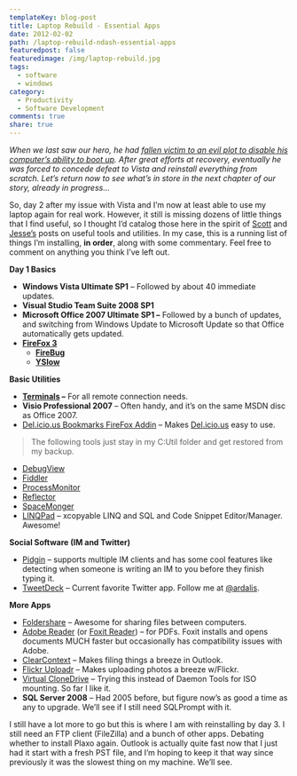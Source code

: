 ```yaml
---
templateKey: blog-post
title: Laptop Rebuild - Essential Apps
date: 2012-02-02
path: /laptop-rebuild-ndash-essential-apps
featuredpost: false
featuredimage: /img/laptop-rebuild.jpg
tags:
  - software
  - windows
category:
  - Productivity
  - Software Development
comments: true
share: true
---
```


_When we last saw our hero, he had_ [_fallen victim to an evil plot to disable his computer’s ability to boot up_](http://stevesmithblog.com/blog/vista-cleanup-may-corrupt-os-and-prevent-boot)_. After great efforts at recovery, eventually he was forced to concede defeat to Vista and reinstall everything from scratch. Let’s return now to see what’s in store in the next chapter of our story, already in progress…_

So, day 2 after my issue with Vista and I’m now at least able to use my laptop again for real work. However, it still is missing dozens of little things that I find useful, so I thought I’d catalog those here in the spirit of [Scott](http://www.hanselman.com/blog/ScottHanselmans2007UltimateDeveloperAndPowerUsersToolListForWindows.aspx) and [Jesse’s](http://silverlight.net/blogs/jesseliberty/archive/2008/11/02/my-favorite-utilities.aspx) posts on useful tools and utilities. In my case, this is a running list of things I’m installing, **in order**, along with some commentary. Feel free to comment on anything you think I’ve left out.

**Day 1 Basics**

- **Windows Vista Ultimate SP1** – Followed by about 40 immediate updates.
- **Visual Studio Team Suite 2008 SP1**
- **Microsoft Office 2007 Ultimate SP1 –** Followed by a bunch of updates, and switching from Windows Update to Microsoft Update so that Office automatically gets updated.
- **[FireFox 3](http://www.mozilla.com/en-US/firefox)**
    - **[FireBug](https://addons.mozilla.org/en-US/firefox/search?q=firebug&cat=all)**
    - **[YSlow](https://addons.mozilla.org/en-US/firefox/addon/5369)**

**Basic Utilities**

- **[Terminals](http://www.codeplex.com/Terminals) –** For all remote connection needs.
- **Visio Professional 2007** – Often handy, and it’s on the same MSDN disc as Office 2007.
- [Del.icio.us Bookmarks FireFox Addin](https://addons.mozilla.org/en-US/firefox/addon/3615) – Makes [Del.icio.us](http://del.icio.us) easy to use.

> The following tools just stay in my C:Util folder and get restored from my backup.

- [DebugView](http://technet.microsoft.com/en-us/sysinternals/bb896647.aspx)
- [Fiddler](http://www.fiddlertool.com/fiddler/version.asp)
- [ProcessMonitor](http://technet.microsoft.com/en-us/sysinternals/bb896645.aspx)
- [Reflector](http://www.red-gate.com/products/reflector)
- [SpaceMonger](http://www.sixty-five.cc/sm/v1x.php)
- [LINQPad](http://linqpad.net) – xcopyable LINQ and SQL and Code Snippet Editor/Manager. Awesome!

**Social Software (IM and Twitter)**

- [Pidgin](http://www.pidgin.im/download) – supports multiple IM clients and has some cool features like detecting when someone is writing an IM to you before they finish typing it.
- [TweetDeck](http://www.tweetdeck.com/beta) – Current favorite Twitter app. Follow me at [@ardalis](http://twitter.com/ardalis).

**More Apps**

- [Foldershare](http://www.foldershare.com) – Awesome for sharing files between computers.
- [Adobe Reader](http://www.adobe.com/products/acrobat/readstep2_servefile.html?option=full&order=1&type=rs2_main&language=English&platform=WinVIS&hasjavascript=1&dlm=nos&rdr_ver=reader9&alt_offer_d=0) (or [Foxit Reader](http://www.foxitsoftware.com/pdf/rd_intro.php)) – for PDFs. Foxit installs and opens documents MUCH faster but occasionally has compatibility issues with Adobe.
- [ClearContext](http://clearcontext.com) – Makes filing things a breeze in Outlook.
- [Flickr Uploadr](http://www.flickr.com/tools) – Makes uploading photos a breeze w/Flickr.
- [Virtual CloneDrive](http://www.slysoft.com/en/download.html) – Trying this instead of Daemon Tools for ISO mounting. So far I like it.
- **SQL Server 2008** – Had 2005 before, but figure now’s as good a time as any to upgrade. We’ll see if I still need SQLPrompt with it.

I still have a lot more to go but this is where I am with reinstalling by day 3. I still need an FTP client (FileZilla) and a bunch of other apps. Debating whether to install Plaxo again. Outlook is actually quite fast now that I just had it start with a fresh PST file, and I’m hoping to keep it that way since previously it was the slowest thing on my machine. We’ll see.

